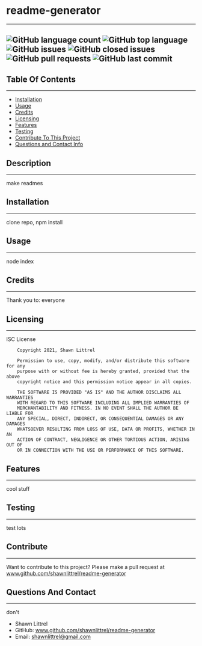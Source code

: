 # readme-generator
---
    
    
![GitHub language count](https://img.shields.io/github/languages/count/shawnlittrel/readme-generator)   ![GitHub top language](https://img.shields.io/github/languages/top/shawnlittrel/readme-generator)   ![GitHub issues](https://img.shields.io/github/issues/shawnlittrel/readme-generator)   ![GitHub closed issues](https://img.shields.io/github/issues-closed/shawnlittrel/readme-generator)   ![GitHub pull requests](https://img.shields.io/github/issues-pr/shawnlittrel/readme-generator)   ![GitHub last commit](https://img.shields.io/github/last-commit/shawnlittrel/readme-generator)
---


    
## Table Of Contents
---
* [Installation](#installation)
* [Usage](#usage)
* [Credits](#credits)
* [Licensing](#licensing)
* [Features](#features)
* [Testing](#testing)
* [Contribute To This Project](#contribute)
* [Questions and Contact Info](#questions-and-contact)

    
## Description
---
make readmes
    

    
## Installation
---
clone repo, npm install


    
## Usage
---
node index


    
## Credits
---
Thank you to:
everyone


    
## Licensing
---
ISC License

        Copyright 2021, Shawn Littrel
        
        Permission to use, copy, modify, and/or distribute this software for any
        purpose with or without fee is hereby granted, provided that the above
        copyright notice and this permission notice appear in all copies.
        
        THE SOFTWARE IS PROVIDED "AS IS" AND THE AUTHOR DISCLAIMS ALL WARRANTIES
        WITH REGARD TO THIS SOFTWARE INCLUDING ALL IMPLIED WARRANTIES OF
        MERCHANTABILITY AND FITNESS. IN NO EVENT SHALL THE AUTHOR BE LIABLE FOR
        ANY SPECIAL, DIRECT, INDIRECT, OR CONSEQUENTIAL DAMAGES OR ANY DAMAGES
        WHATSOEVER RESULTING FROM LOSS OF USE, DATA OR PROFITS, WHETHER IN AN
        ACTION OF CONTRACT, NEGLIGENCE OR OTHER TORTIOUS ACTION, ARISING OUT OF
        OR IN CONNECTION WITH THE USE OR PERFORMANCE OF THIS SOFTWARE.
        


    
## Features
---
cool stuff

    
## Testing
---
test lots


    
## Contribute
---
Want to contribute to this project?  Please make a pull request at www.github.com/shawnlittrel/readme-generator


    
## Questions And Contact
---
don't

* Shawn Littrel
* GitHub: www.github.com/shawnlittrel/readme-generator
* Email: shawnlittrel@gmail.com
